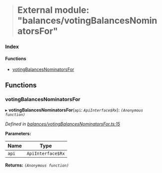 > # External module: "balances/votingBalancesNominatorsFor"

### Index

#### Functions

* [votingBalancesNominatorsFor](_balances_votingbalancesnominatorsfor_.md#votingbalancesnominatorsfor)

## Functions

###  votingBalancesNominatorsFor

▸ **votingBalancesNominatorsFor**(`api`: *`ApiInterface$Rx`*): *`(Anonymous function)`*

*Defined in [balances/votingBalancesNominatorsFor.ts:15](https://github.com/polkadot-js/api/blob/c47ed58/packages/api-derive/src/balances/votingBalancesNominatorsFor.ts#L15)*

**Parameters:**

Name | Type |
------ | ------ |
`api` | `ApiInterface$Rx` |

**Returns:** *`(Anonymous function)`*